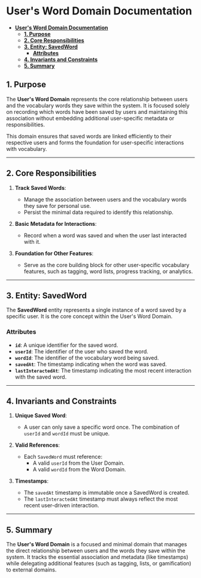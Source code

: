 # **User's Word Domain Documentation**

- [**User's Word Domain Documentation**](#users-word-domain-documentation)
  - [**1. Purpose**](#1-purpose)
  - [**2. Core Responsibilities**](#2-core-responsibilities)
  - [**3. Entity: SavedWord**](#3-entity-savedword)
    - [**Attributes**](#attributes)
  - [**4. Invariants and Constraints**](#4-invariants-and-constraints)
  - [**5. Summary**](#5-summary)

## **1. Purpose**

The **User's Word Domain** represents the core relationship between users and the vocabulary words they save within the system. It is focused solely on recording which words have been saved by users and maintaining this association without embedding additional user-specific metadata or responsibilities.

This domain ensures that saved words are linked efficiently to their respective users and forms the foundation for user-specific interactions with vocabulary.

---

## **2. Core Responsibilities**

1. **Track Saved Words**:
   - Manage the association between users and the vocabulary words they save for personal use.
   - Persist the minimal data required to identify this relationship.

2. **Basic Metadata for Interactions**:
   - Record when a word was saved and when the user last interacted with it.

3. **Foundation for Other Features**:
   - Serve as the core building block for other user-specific vocabulary features, such as tagging, word lists, progress tracking, or analytics.

---

## **3. Entity: SavedWord**

The **SavedWord** entity represents a single instance of a word saved by a specific user. It is the core concept within the User's Word Domain.

### **Attributes**

- **`id`**: A unique identifier for the saved word.
- **`userId`**: The identifier of the user who saved the word.
- **`wordId`**: The identifier of the vocabulary word being saved.
- **`savedAt`**: The timestamp indicating when the word was saved.
- **`lastInteractedAt`**: The timestamp indicating the most recent interaction with the saved word.

---

## **4. Invariants and Constraints**

1. **Unique Saved Word**:
   - A user can only save a specific word once. The combination of `userId` and `wordId` must be unique.

2. **Valid References**:
   - Each `SavedWord` must reference:
     - A valid `userId` from the User Domain.
     - A valid `wordId` from the Word Domain.

3. **Timestamps**:
   - The `savedAt` timestamp is immutable once a SavedWord is created.
   - The `lastInteractedAt` timestamp must always reflect the most recent user-driven interaction.

---

## **5. Summary**

The **User's Word Domain** is a focused and minimal domain that manages the direct relationship between users and the words they save within the system. It tracks the essential association and metadata (like timestamps) while delegating additional features (such as tagging, lists, or gamification) to external domains.
